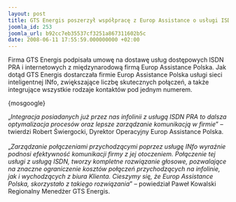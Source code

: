 ```yaml
---
layout: post
title: GTS Energis poszerzył współpracę z Europ Assistance o usługi ISDN PRA i Internet
joomla_id: 253
joomla_url: b92cc7eb35537cf3251a867311602b5c
date: 2008-06-11 17:55:59.000000000 +02:00
---
```

Firma GTS Energis podpisała umowę na dostawę usług dostępowych ISDN PRA i internetowych z międzynarodową firmą Europ Assistance Polska. Jak dotąd GTS Energis dostarczała firmie Europ Assistance Polska usługi sieci inteligentnej INfo, zwiększające liczbę skutecznych połączeń, a także integrujące wszystkie rodzaje kontakt&oacute;w pod jednym numerem.<p>{mosgoogle}</p><p>&bdquo;<em>Integracja posiadanych już przez nas infolinii z usługą ISDN PRA to dalsza optymalizacja proces&oacute;w oraz lepsze zarządzanie komunikacją w firmie</em>&rdquo; &ndash; twierdzi Robert Świergocki, Dyrektor Operacyjny Europ Assistance Polska. <br /><br />&bdquo;<em>Zarządzanie połączeniami przychodzącymi poprzez usługę INfo wyraźnie podnosi efektywność komunikacji firmy z jej otoczeniem. Połączenie tej usługi z usługą ISDN, tworzy kompletne rozwiązanie głosowe, pozwalające na znaczne ograniczenie koszt&oacute;w połączeń przychodzących na infolinie, jak i wychodzących z biura Klienta. Cieszymy się, że Europ Assistance Polska, skorzystało z takiego rozwiązania</em>&rdquo; &ndash; powiedział Paweł Kowalski Regionalny Menedżer GTS Energis. </p>
